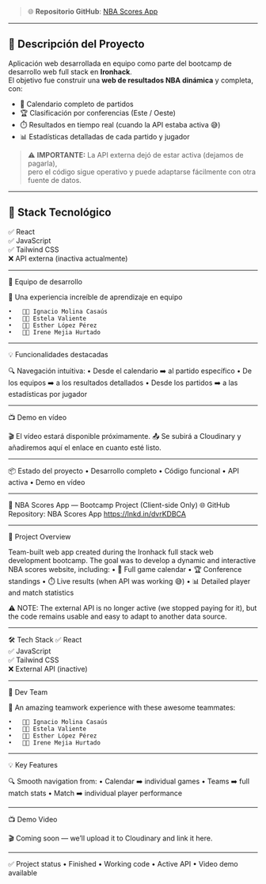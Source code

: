> 🌐 **Repositorio GitHub**: [NBA Scores App](https://lnkd.in/dvrKDBCA)
_________________________________________________________________________________

## 📌 Descripción del Proyecto

Aplicación web desarrollada en equipo como parte del bootcamp de desarrollo web full stack en **Ironhack**.  
El objetivo fue construir una **web de resultados NBA dinámica** y completa, con:

- 📅 Calendario completo de partidos
- 🏆 Clasificación por conferencias (Este / Oeste)
- ⏱️ Resultados en tiempo real (cuando la API estaba activa 😅)
- 📊 Estadísticas detalladas de cada partido y jugador

> ⚠️ **IMPORTANTE:** La API externa dejó de estar activa (dejamos de pagarla),  
> pero el código sigue operativo y puede adaptarse fácilmente con otra fuente de datos.
_________________________________________________________________________________

## 🧪 Stack Tecnológico
✅ React  
✅ JavaScript  
✅ Tailwind CSS  
❌ API externa (inactiva actualmente)


_________________________________________________________________________________

👥 Equipo de desarrollo

🧠 Una experiencia increíble de aprendizaje en equipo

	•	👨‍💻 Ignacio Molina Casaús
	•	👩‍💻 Estela Valiente
	•	👩‍💻 Esther López Pérez
	•	👩‍💻 Irene Mejia Hurtado

_________________________________________________________________________________

💡 Funcionalidades destacadas

🔍 Navegación intuitiva:
	•	Desde el calendario ➡️ al partido específico
	•	De los equipos ➡️ a los resultados detallados
	•	Desde los partidos ➡️ a las estadísticas por jugador

_________________________________________________________________________________

📺 Demo en vídeo

🎬 El vídeo estará disponible próximamente.
📤 Se subirá a Cloudinary y añadiremos aquí el enlace en cuanto esté listo.


_________________________________________________________________________________
📦 Estado del proyecto
	•	Desarrollo completo
	•	Código funcional
	•	API activa
	•	Demo en vídeo



_________________________________________________________________________________

🏀 NBA Scores App — Bootcamp Project (Client-side Only)
🌐 GitHub Repository: NBA Scores App https://lnkd.in/dvrKDBCA
_________________________________________________________________________________

📌 Project Overview

Team-built web app created during the Ironhack full stack web development bootcamp.
The goal was to develop a dynamic and interactive NBA scores website, including:
	•	📅 Full game calendar
	•	🏆 Conference standings
	•	⏱️ Live results (when API was working 😅)
	•	📊 Detailed player and match statistics

⚠️ NOTE: The external API is no longer active (we stopped paying for it),
but the code remains usable and easy to adapt to another data source.
_________________________________________________________________________________
🛠️ Tech Stack
✅ React  
✅ JavaScript  
✅ Tailwind CSS  
❌ External API (inactive)
_________________________________________________________________________________

👥 Dev Team

🧠 An amazing teamwork experience with these awesome teammates:

	•	👨‍💻 Ignacio Molina Casaús 
	•	👩‍💻 Estela Valiente
	•	👩‍💻 Esther López Pérez
	•	👩‍💻 Irene Mejia Hurtado
_________________________________________________________________________________

💡 Key Features

🔍 Smooth navigation from:
	•	Calendar ➡️ individual games
	•	Teams ➡️ full match stats
	•	Match ➡️ individual player performance
_________________________________________________________________________________

📺 Demo Video

🎬 Coming soon — we’ll upload it to Cloudinary and link it here.
_________________________________________________________________________________

✅ Project status
	•	Finished
	•	Working code
	•	Active API
	•	Video demo available